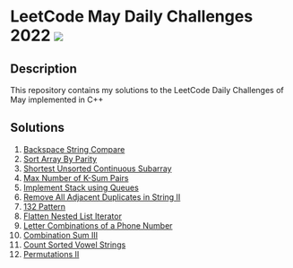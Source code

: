 # LeetCode May Daily Challenges 2022 <img src="https://img.icons8.com/external-bearicons-outline-color-bearicons/64/000000/external-Competition-business-and-marketing-bearicons-outline-color-bearicons.png"/>
## Description
This repository contains my solutions to the LeetCode Daily Challenges of May implemented in C++

## Solutions
1. <a href="https://github.com/miraehab/LeetCode-May-Daily-Challenges-2022/blob/main/844.%20Backspace%20String%20Compare.cpp">Backspace String Compare</a>
2. <a href="https://github.com/miraehab/LeetCode-May-Daily-Challenges-2022/blob/main/905.%20Sort%20Array%20By%20Parity.cpp">Sort Array By Parity</a>
3. <a href="https://github.com/miraehab/LeetCode-May-Daily-Challenges-2022/blob/main/581.%20Shortest%20Unsorted%20Continuous%20Subarray.cpp">Shortest Unsorted Continuous Subarray</a>
4. <a href="https://github.com/miraehab/LeetCode-May-Daily-Challenges-2022/blob/main/1679.%20Max%20Number%20of%20K-Sum%20Pairs.cpp">Max Number of K-Sum Pairs</a>
5. <a href="https://github.com/miraehab/LeetCode-May-Daily-Challenges-2022/blob/main/225.%20Implement%20Stack%20using%20Queues.cpp">Implement Stack using Queues</a>
6. <a href="https://github.com/miraehab/LeetCode-May-Daily-Challenges-2022/blob/main/1209.%20Remove%20All%20Adjacent%20Duplicates%20in%20String%20II.cpp">Remove All Adjacent Duplicates in String II</a>
7. <a href="https://github.com/miraehab/LeetCode-May-Daily-Challenges-2022/blob/main/456.%20132%20Pattern.cpp">132 Pattern</a>
8. <a href="https://github.com/miraehab/LeetCode-May-Daily-Challenges-2022/blob/main/341.%20Flatten%20Nested%20List%20Iterator.cpp">Flatten Nested List Iterator</a>
9. <a href="https://github.com/miraehab/LeetCode-May-Daily-Challenges-2022/blob/main/17.%20Letter%20Combinations%20of%20a%20Phone%20Number.cpp">Letter Combinations of a Phone Number</a>
10. <a href="https://github.com/miraehab/LeetCode-May-Daily-Challenges-2022/blob/main/216.%20Combination%20Sum%20III.cpp">Combination Sum III</a>
11. <a href="https://github.com/miraehab/LeetCode-May-Daily-Challenges-2022/blob/main/1641.%20Count%20Sorted%20Vowel%20Strings.cpp">Count Sorted Vowel Strings</a>
12. <a href="https://github.com/miraehab/LeetCode-May-Daily-Challenges-2022/blob/main/47.%20Permutations%20II.cpp">Permutations II</a>
